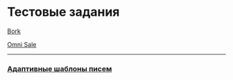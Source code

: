 
# Тестовые задания

<a href="https://vilyaka.github.io/bork/">Bork</a>

<a href="https://vilyaka.github.io/omnisale/build/">Omni Sale</a>


___

### <a href="https://vilyaka.github.io/adaptive-for-dispatch/">Адаптивные шаблоны писем</a>
